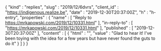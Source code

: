 {
  "kind" : "replies",
  "slug" : "2019/12/6dvrs",
  "client_id" : "https://indigenous.realize.be",
  "date" : "2019-12-30T20:37:00Z",
  "h" : "h-entry",
  "properties" : {
    "name" : [ "Reply to https://mrkapowski.com/2019/12/10331.html" ],
    "in-reply-to" : [ "https://mrkapowski.com/2019/12/10331.html" ],
    "published" : [ "2019-12-30T20:37:00Z" ],
    "content" : [ {
      "html" : "",
      "value" : "Glad to hear it! I've been toying with the idea for a few years but have never found the guts to do it"
    } ]
  }
}
